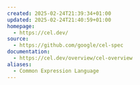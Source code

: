 ```yaml
---
created: 2025-02-24T21:39:34+01:00
updated: 2025-02-24T21:40:59+01:00
homepage:
  - https://cel.dev/
source:
  - https://github.com/google/cel-spec
documentation:
  - https://cel.dev/overview/cel-overview
aliases:
  - Common Expression Language
---
```

